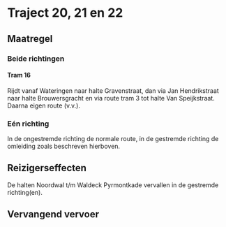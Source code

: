 # Traject 20, 21 en 22
## Maatregel
### Beide richtingen

#### Tram 16
Rijdt vanaf Wateringen naar halte Gravenstraat, dan via Jan Hendrikstraat naar halte Brouwersgracht en via route tram 3 tot halte Van Speijkstraat. Daarna eigen route (v.v.).

### Eén richting
In de ongestremde richting de normale route, in de gestremde richting de omleiding zoals beschreven hierboven.

## Reizigerseffecten
De halten Noordwal t/m Waldeck Pyrmontkade vervallen in de gestremde richting(en). 

## Vervangend vervoer
